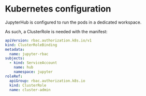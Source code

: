 # Kubernetes configuration

JupyterHub is configured to run the pods in a dedicated workspace.

As such, a ClusterRole is needed with the manifest:

```yaml
apiVersion: rbac.authorization.k8s.io/v1
kind: ClusterRoleBinding
metadata:
  name: jupyter-rbac
subjects:
  - kind: ServiceAccount
    name: hub
    namespace: jupyter
roleRef:
  apiGroup: rbac.authorization.k8s.io
  kind: ClusterRole
  name: cluster-admin
```
